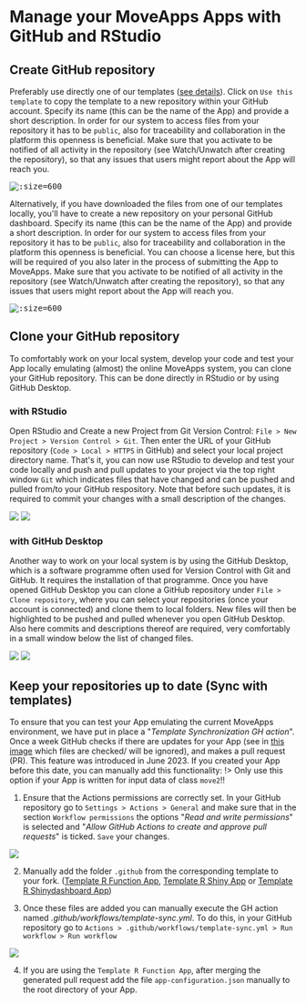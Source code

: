 # Manage your MoveApps Apps with GitHub and RStudio

## Create GitHub repository
Preferably use directly one of our templates ([see details](create_app.md)). Click on `Use this template` to copy the template to a new repository within your GitHub account. Specify its name (this can be the name of the App) and provide a short description. In order for our system to access files from your repository it has to be `public`, also for traceability and collaboration in the platform this openness is beneficial. Make sure that you activate to be notified of all activity in the repository (see Watch/Unwatch after creating the repository), so that any issues that users might report about the App will reach you.

<kbd>![](files/create_repository_r_template.png ':size=600')</kbd>

Alternatively, if you have downloaded the files from one of our templates locally, you'll have to create a new repository on your personal GitHub dashboard. Specify its name (this can be the name of the App) and provide a short description. In order for our system to access files from your repository it has to be `public`, also for traceability and collaboration in the platform this openness is beneficial. You can choose a license here, but this will be required of you also later in the process of submitting the App to MoveApps. Make sure that you activate to be notified of all activity in the repository (see Watch/Unwatch after creating the repository), so that any issues that users might report about the App will reach you.

<kbd>![](files/Github_newRepo.png ':size=600')</kbd>

## Clone your GitHub repository
To comfortably work on your local system, develop your code and test your App locally emulating (almost) the online MoveApps system, you can clone your GitHub repository. This can be done directly in RStudio or by using GitHub Desktop.

### with RStudio
Open RStudio and Create a new Project from Git Version Control: `File > New Project > Version Control > Git`. Then enter the URL of your GitHub repository (`Code > Local > HTTPS` in GitHub) and select your local project directory name. That's it, you can now use RStudio to develop and test your code locally and push and pull updates to your project via the top right window `Git` which indicates files that have changed and can be pushed and pulled from/to your GitHub respository. Note that before such updates, it is required to commit your changes with a small description of the changes.

<kbd>![](files/Rstudio_Clone.png)</kbd>
<kbd>![](files/Rstudio_GitOverview.png)</kbd>

### with GitHub Desktop
Another way to work on your local system is by using the GitHub Desktop, which is a software programme often used for Version Control with Git and GitHub. It requires the installation of that programme. Once you have opened GitHub Desktop you can clone a GitHub repository under `File > Clone repository`, where you can select your repositories (once your account is connected) and clone them to local folders. New files will then be highlighted to be pushed and pulled whenever you open GitHub Desktop. Also here commits and descriptions thereof are required, very comfortably in a small window below the list of changed files.

<kbd>![](files/GitDesktop_Clone.png)</kbd>
<kbd>![](files/GitDesktop_Overview.png)</kbd>

## Keep your repositories up to date (Sync with templates)
To ensure that you can test your App emulating the current MoveApps environment, we have put in place a "*Template Synchronization GH action*". Once a week GitHub checks if there are updates for your App (see in [this image](create_app.md) which files are checked/ will be ignored), and makes a pull request (PR). This feature was introduced in June 2023. If you created your App before this date, you can manually add this functionality:
!\> Only use this option if your App is written for input data of class `move2`!! 

1. Ensure that the Actions permissions are correctly set. In your GitHub repository go to `Settings > Actions > General` and make sure that in the section `Workflow permissions` the options "*Read and write permissions*" is selected and "*Allow GitHub Actions to create and approve pull requests*" is ticked. `Save` your changes.

<kbd>![](files/github_action_permission.png)</kbd>

2. Manually add the folder `.github` from the corresponding template to your fork. ([Template R Function App](https://github.com/movestore/Template_R_Function_App ':ignore'), [Template R Shiny App](https://github.com/movestore/Template_R_Shiny_App ':ignore') or [Template R Shinydashboard App](https://github.com/movestore/Template_R_Shinydashboard_App ':ignore'))

3. Once these files are added you can manually execute the GH action named *.github/workflows/template-sync.yml*.
To do this, in your GitHub repository go to `Actions > .github/workflows/template-sync.yml > Run workflow > Run workflow`

<kbd>![](files/sync_R_template.png)</kbd>

4. If you are using the `Template R Function App`, after merging the generated pull request add the file `app-configuration.json` manually to the root directory of your App.


